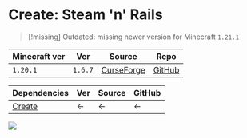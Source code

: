 # Create: Steam 'n' Rails


> [!missing] Outdated: missing newer version for Minecraft `1.21.1`

| Minecraft ver | Ver     | Source                                                                          | Repo                                                    |
| ------------- | ------- | ------------------------------------------------------------------------------- | ------------------------------------------------------- |
| `1.20.1`      | `1.6.7` | [CurseForge](https://www.curseforge.com/minecraft/mc-mods/create-steam-n-rails) | [GitHub](https://github.com/Layers-of-Railways/Railway) |

| Dependencies        | Ver | Source | GitHub |
| ------------------- | --- | ------ | ------ |
| [Create](Create.md) | <-  | <-     | <-     |

![](https://media.forgecdn.net/attachments/794/774/b541ced05f30da9024e30f28d3cd83520bb1a45f.webp)